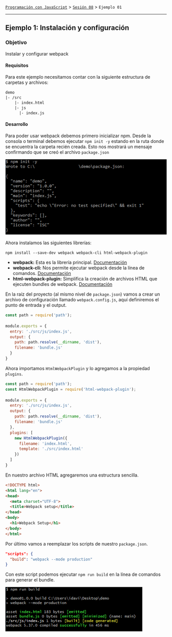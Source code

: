 [`Programación con JavaScript`](../../Readme.md) > [`Sesión 08`](../Readme.md) > `Ejemplo 01`

---

## Ejemplo 1: Instalación y configuración

### Objetivo

Instalar y configurar webpack

#### Requisitos

Para este ejemplo necesitamos contar con la siguiente estructura de carpetas y archivos:

```
demo
|- /src
    |- index.html
    |- js
      |- index.js
```

#### Desarrollo

Para poder usar webpack debemos primero inicializar npm. Desde la consola o terminal debemos ejecutar `npm init -y`
estando en la ruta donde se encuentra la carpeta recién creada. Esto nos mostrará un mensaje confirmando que se creó el
archivo `package.json`

![npm init](./assets/npm-init.png)

Ahora instalamos las siguientes librerías:

```text
npm install --save-dev webpack webpack-cli html-webpack-plugin
```

- **webpack:** Esta es la librería principal. [Documentación](https://webpack.js.org/)
- **webpack-cli:** Nos permite ejecutar webpack desde la línea de
  comandos. [Documentación](https://webpack.js.org/api/cli/)
- **html-webpack-plugin:** Simplifica la creación de archivos HTML que ejecuten bundles de
  webpack. [Documentación](https://webpack.js.org/plugins/html-webpack-plugin/)

En la raíz del proyecto (al mismo nivel de `package.json`) vamos a crear un archivo de configuración llamado
`webpack.config.js`, aquí definiremos el punto de entrada y el output.

```javascript
const path = require('path');

module.exports = {
  entry: './src/js/index.js',
  output: {
    path: path.resolve(__dirname, 'dist'),
    filename: 'bundle.js'
  }
}
```

Ahora importamos `HtmlWebpackPlugin` y lo agregamos a la propiedad `plugins`.

```javascript
const path = require('path');
const HtmlWebpackPlugin = require('html-webpack-plugin');

module.exports = {
  entry: './src/js/index.js',
  output: {
    path: path.resolve(__dirname, 'dist'),
    filename: 'bundle.js'
  },
  plugins: [
    new HtmlWebpackPlugin({
      filename: 'index.html',
      template: './src/index.html'
    })
  ]
}
```

En nuestro archivo HTML agregaremos una estructura sencilla.

```html
<!DOCTYPE html>
<html lang="en">
<head>
  <meta charset="UTF-8">
  <title>Webpack setup</title>
</head>
<body>
  <h1>Webpack Setup</h1>
</body>
</html>
```

Por último vamos a reemplazar los scripts de nuestro `package.json`.

```json
"scripts": {
  "build": "webpack --mode production"
}
```

Con este script podemos ejecutar `npm run build` en la línea de comandos para generar el bundle.

![Build](./assets/npm-run-build.png)
